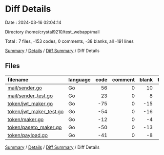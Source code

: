 # Diff Details

Date : 2024-03-16 02:04:14

Directory /home/crystal9210/test_webapp/mail

Total : 7 files,  -153 codes, 0 comments, -38 blanks, all -191 lines

[Summary](results.md) / [Details](details.md) / [Diff Summary](diff.md) / Diff Details

## Files
| filename | language | code | comment | blank | total |
| :--- | :--- | ---: | ---: | ---: | ---: |
| [mail/sender.go](/mail/sender.go) | Go | 56 | 0 | 10 | 66 |
| [mail/sender_test.go](/mail/sender_test.go) | Go | 23 | 0 | 8 | 31 |
| [token/jwt_maker.go](/token/jwt_maker.go) | Go | -75 | 0 | -15 | -90 |
| [token/jwt_maker_test.go](/token/jwt_maker_test.go) | Go | -54 | 0 | -16 | -70 |
| [token/maker.go](/token/maker.go) | Go | -12 | 0 | -4 | -16 |
| [token/paseto_maker.go](/token/paseto_maker.go) | Go | -50 | 0 | -13 | -63 |
| [token/payload.go](/token/payload.go) | Go | -41 | 0 | -8 | -49 |

[Summary](results.md) / [Details](details.md) / [Diff Summary](diff.md) / Diff Details